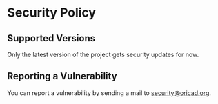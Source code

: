 <!--
SPDX-License-Identifier: CC-BY-4.0

Copyright 2021 Simon Marynissen <marynissen.simon@gmail.com>
-->

# Security Policy

## Supported Versions

Only the latest version of the project gets security updates for now.


## Reporting a Vulnerability

You can report a vulnerability by sending a mail to <security@oricad.org>.
